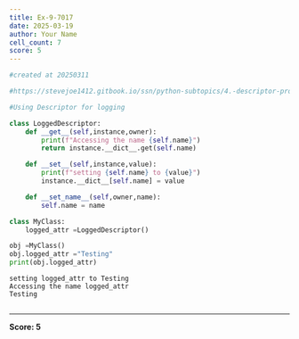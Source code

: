 ```yaml
---
title: Ex-9-7017
date: 2025-03-19
author: Your Name
cell_count: 7
score: 5
---
```


```python
#created at 20250311
```


```python
#https://stevejoe1412.gitbook.io/ssn/python-subtopics/4.-descriptor-protocols
```


```python
#Using Descriptor for logging
```


```python
class LoggedDescriptor:
    def __get__(self,instance,owner):
        print(f"Accessing the name {self.name}")
        return instance.__dict__.get(self.name)

    def __set__(self,instance,value):
        print(f"setting {self.name} to {value}")
        instance.__dict__[self.name] = value

    def __set_name__(self,owner,name):
        self.name = name
```


```python
class MyClass:
    logged_attr =LoggedDescriptor()
```


```python
obj =MyClass()
obj.logged_attr ="Testing"
print(obj.logged_attr)
```

    setting logged_attr to Testing
    Accessing the name logged_attr
    Testing



```python

```


---
**Score: 5**